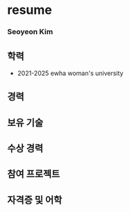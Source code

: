 # resume

### Seoyeon Kim

## 학력

- 2021-2025 ewha woman's university

## 경력

## 보유 기술

## 수상 경력

## 참여 프로젝트

## 자격증 및 어학




